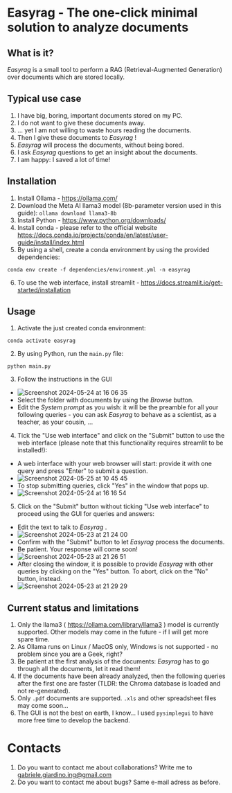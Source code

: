 # Easyrag - The one-click minimal solution to analyze documents

## What is it?
_Easyrag_ is a small tool to perform a RAG (Retrieval-Augmented Generation) over documents which are stored locally.

## Typical use case
1. I have big, boring, important documents stored on my PC.
2. I do not want to give these documents away.
3. ... yet I am not willing to waste hours reading the documents.
4. Then I give these documents to _Easyrag_ !
5. _Easyrag_ will process the documents, without being bored.
6. I ask _Easyrag_ questions to get an insight about the documents.
7. I am happy: I saved a lot of time!

## Installation
1. Install Ollama - https://ollama.com/
2. Download the Meta AI llama3 model (8b-parameter version used in this guide): `ollama download llama3-8b`
3. Install Python - https://www.python.org/downloads/
4. Install conda - please refer to the official website https://docs.conda.io/projects/conda/en/latest/user-guide/install/index.html
5. By using a shell, create a conda environment by using the provided dependencies:
```
conda env create -f dependencies/environment.yml -n easyrag
```
6. To use the web interface, install streamlit - https://docs.streamlit.io/get-started/installation

## Usage
1. Activate the just created conda environment:
```
conda activate easyrag
```
2. By using Python, run the `main.py` file:
```
python main.py
```
3. Follow the instructions in the GUI
  - ![Screenshot 2024-05-24 at 16 06 35](https://github.com/gabripo/easyrag/assets/25492636/bad5c7f7-4a01-4a4a-b906-1d48e9036d8f)
  - Select the folder with documents by using the _Browse_ button.
  - Edit the _System prompt_ as you wish: it will be the preamble for all your following queries - you can ask _Easyrag_ to behave as a scientist, as a teacher, as your cousin, ...
4. Tick the "Use web interface" and click on the "Submit" button to use the web interface (please note that this functionality requires streamlit to be installed!):
  - A web interface with your web browser will start: provide it with one query and press "Enter" to submit a question.
  - ![Screenshot 2024-05-25 at 10 45 45](https://github.com/gabripo/easyrag/assets/25492636/7928f505-3c5e-406f-8e94-8c181a296551)
  - To stop submitting queries, click "Yes" in the window that pops up.
  - ![Screenshot 2024-05-24 at 16 16 54](https://github.com/gabripo/easyrag/assets/25492636/c2c09abf-5376-4970-898f-c72a23d24e0c)
5. Click on the "Submit" button without ticking "Use web interface" to proceed using the GUI for queries and answers:
  - Edit the text to talk to _Easyrag_ .
  - ![Screenshot 2024-05-23 at 21 24 00](https://github.com/gabripo/easyrag/assets/25492636/7109ebd1-6817-484d-bd36-9b46d40e32ff)
  - Confirm with the "Submit" button to let _Easyrag_ process the documents.
  - Be patient. Your response will come soon!
  - ![Screenshot 2024-05-23 at 21 26 51](https://github.com/gabripo/easyrag/assets/25492636/16b149d9-83ef-4ae9-9005-f2a295c39825)
  - After closing the window, it is possible to provide _Easyrag_ with other queries by clicking on the "Yes" button. To abort, click on the "No" button, instead.
  - ![Screenshot 2024-05-23 at 21 29 29](https://github.com/gabripo/easyrag/assets/25492636/0f5a8000-cc73-4503-bf7a-47f385ecf614)



## Current status and limitations
1. Only the llama3 ( https://ollama.com/library/llama3 ) model is currently supported. Other models may come in the future - if I will get more spare time.
2. As Ollama runs on Linux / MacOS only, Windows is not supported - no problem since you are a Geek, right?
3. Be patient at the first analysis of the documents: _Easyrag_ has to go through all the documents, let it read them!
4. If the documents have been already analyzed, then the following queries after the first one are faster (TLDR: the Chroma database is loaded and not re-generated).
5. Only `.pdf` documents are supported. `.xls` and other spreadsheet files may come soon...
6. The GUI is not the best on earth, I know... I used `pysimplegui` to have more free time to develop the backend.

# Contacts
1. Do you want to contact me about collaborations? Write me to gabriele.giardino.ing@gmail.com
2. Do you want to contact me about bugs? Same e-mail adress as before.
